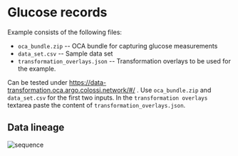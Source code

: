 # Glucose records

Example consists of the following files:
- `oca_bundle.zip` -- OCA bundle for capturing glucose measurements
- `data_set.csv` -- Sample data set
- `transformation_overlays.json` -- Transformation overlays to be used for the example.

Can be tested under https://data-transformation.oca.argo.colossi.network/#/ . Use `oca_bundle.zip` and `data_set.csv` for the first two inputs. In the `transformation overlays` textarea paste the content of `transformation_overlays.json`.

## Data lineage

![sequence](https://user-images.githubusercontent.com/425226/204890613-f8c5d8f6-e248-4738-bd54-256d3666d69a.png)
